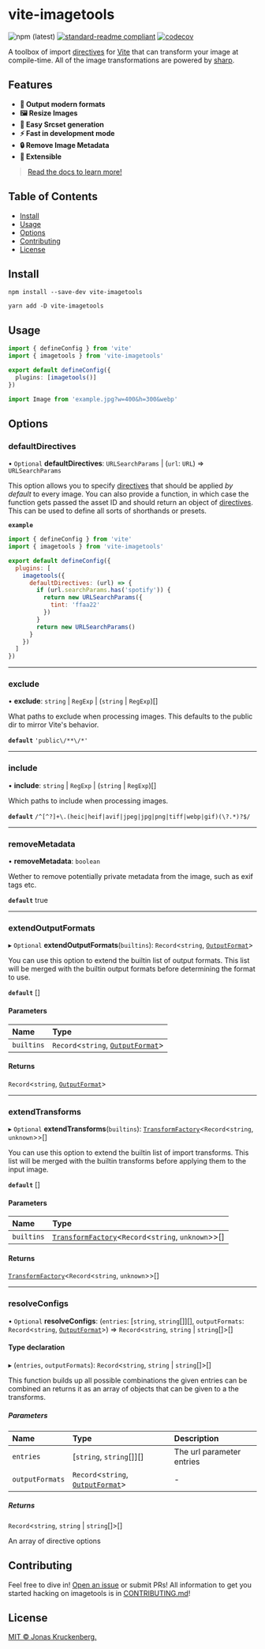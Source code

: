 # vite-imagetools

<!-- badges -->

![npm (latest)](https://img.shields.io/npm/v/vite-imagetools)
[![standard-readme compliant](https://img.shields.io/badge/readme%20style-standard-brightgreen.svg?style=flat-square)](https://github.com/RichardLitt/standard-readme)
[![codecov](https://codecov.io/gh/JonasKruckenberg/imagetools/branch/graph/badge.svg?token=bJrFBmuczA&flag=vite-imagetools)](https://codecov.io/gh/JonasKruckenberg/imagetools/)

A toolbox of import [directives](../../docs/directives.md) for [Vite](https://github.com/vitejs/vite) that can transform
your image at compile-time. All of the image transformations are powered by [sharp](https://sharp.pixelplumbing.com).

## Features

- **🚀 Output modern formats**
- **🖼 Resize Images**
- **🔗 Easy Srcset generation**
- **⚡️ Fast in development mode**
- **🔒 Remove Image Metadata**
- **🧩 Extensible**

> [Read the docs to learn more!](https://github.com/JonasKruckenberg/imagetools/blob/main/docs/README.md)

## Table of Contents

- [Install](#install)
- [Usage](#usage)
- [Options](#options)
- [Contributing](#contributing)
- [License](#license)

## Install

```
npm install --save-dev vite-imagetools
```

```
yarn add -D vite-imagetools
```

## Usage

```ts
import { defineConfig } from 'vite'
import { imagetools } from 'vite-imagetools'

export default defineConfig({
  plugins: [imagetools()]
})
```

```js
import Image from 'example.jpg?w=400&h=300&webp'
```

## Options

### defaultDirectives

• `Optional` **defaultDirectives**: `URLSearchParams` \| (`url`: `URL`) => `URLSearchParams`

This option allows you to specify [directives](../../docs/directives.md) that should be applied _by default_ to every
image. You can also provide a function, in which case the function gets passed the asset ID and should return an object
of [directives](../../docs/directives.md). This can be used to define all sorts of shorthands or presets.

**`example`**

```js
import { defineConfig } from 'vite'
import { imagetools } from 'vite-imagetools'

export default defineConfig({
  plugins: [
    imagetools({
      defaultDirectives: (url) => {
        if (url.searchParams.has('spotify')) {
          return new URLSearchParams({
            tint: 'ffaa22'
          })
        }
        return new URLSearchParams()
      }
    })
  ]
})
```

---

### exclude

• **exclude**: `string` \| `RegExp` \| (`string` \| `RegExp`)[]

What paths to exclude when processing images. This defaults to the public dir to mirror Vite's behavior.

**`default`** `'public\/**\/*'`

---

### include

• **include**: `string` \| `RegExp` \| (`string` \| `RegExp`)[]

Which paths to include when processing images.

**`default`** `/^[^?]+\.(heic|heif|avif|jpeg|jpg|png|tiff|webp|gif)(\?.*)?$/`

---

### removeMetadata

• **removeMetadata**: `boolean`

Wether to remove potentially private metadata from the image, such as exif tags etc.

**`default`** true

---

### extendOutputFormats

▸ `Optional` **extendOutputFormats**(`builtins`): `Record`<`string`,
[`OutputFormat`](../../docs/modules/core_src.md#outputformat)\>

You can use this option to extend the builtin list of output formats. This list will be merged with the builtin output
formats before determining the format to use.

**`default`** []

#### Parameters

| Name       | Type                                                                               |
| :--------- | :--------------------------------------------------------------------------------- |
| `builtins` | `Record`<`string`, [`OutputFormat`](../../docs/modules/core_src.md#outputformat)\> |

#### Returns

`Record`<`string`, [`OutputFormat`](../../docs/modules/core_src.md#outputformat)\>

---

### extendTransforms

▸ `Optional` **extendTransforms**(`builtins`):
[`TransformFactory`](../../docs/modules/core_src.md#transformfactory)<`Record`<`string`, `unknown`\>\>[]

You can use this option to extend the builtin list of import transforms. This list will be merged with the builtin
transforms before applying them to the input image.

**`default`** []

#### Parameters

| Name       | Type                                                                                                     |
| :--------- | :------------------------------------------------------------------------------------------------------- |
| `builtins` | [`TransformFactory`](../../docs/modules/core_src.md#transformfactory)<`Record`<`string`, `unknown`\>\>[] |

#### Returns

[`TransformFactory`](../../docs/modules/core_src.md#transformfactory)<`Record`<`string`, `unknown`\>\>[]

---

### resolveConfigs

• `Optional` **resolveConfigs**: (`entries`: [`string`, `string`[]][], `outputFormats`: `Record`<`string`,
[`OutputFormat`](../modules/core_src.md#outputformat)\>) => `Record`<`string`, `string` \| `string`[]\>[]

#### Type declaration

▸ (`entries`, `outputFormats`): `Record`<`string`, `string` \| `string`[]\>[]

This function builds up all possible combinations the given entries can be combined an returns it as an array of objects
that can be given to a the transforms.

##### Parameters

| Name            | Type                                                                       | Description               |
| :-------------- | :------------------------------------------------------------------------- | :------------------------ |
| `entries`       | [`string`, `string`[]][]                                                   | The url parameter entries |
| `outputFormats` | `Record`<`string`, [`OutputFormat`](../modules/core_src.md#outputformat)\> | -                         |

##### Returns

`Record`<`string`, `string` \| `string`[]\>[]

An array of directive options

## Contributing

Feel free to dive in! [Open an issue](https://github.com/JonasKruckenberg/imagetools/issues/new) or submit PRs! All
information to get you started hacking on imagetools is in [CONTRIBUTING.md](../../CONTRIBUTING.md)!

## License

[MIT © Jonas Kruckenberg.](./LICENSE)
